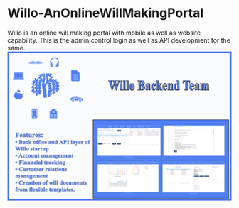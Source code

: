 # Willo-AnOnlineWillMakingPortal
Willo is an online will making portal with mobile as well as website capability. This is the admin control login as well as API development for the same.
![Poster](https://github.com/BhagyashriT/Willo-AnOnlineWillMakingPortal/blob/master/Willo_BackendTeam_Poster.jpg)
